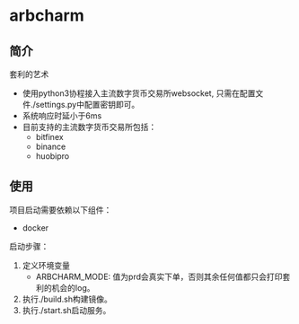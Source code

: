 # arbcharm

## 简介
套利的艺术
* 使用python3协程接入主流数字货币交易所websocket, 只需在配置文件./settings.py中配置密钥即可。
* 系统响应时延小于6ms
* 目前支持的主流数字货币交易所包括：
    * bitfinex
    * binance
    * huobipro

## 使用
项目启动需要依赖以下组件：

* docker

启动步骤：

1. 定义环境变量
    * ARBCHARM_MODE:  值为prd会真实下单，否则其余任何值都只会打印套利的机会的log。
2. 执行./build.sh构建镜像。
3. 执行./start.sh启动服务。
